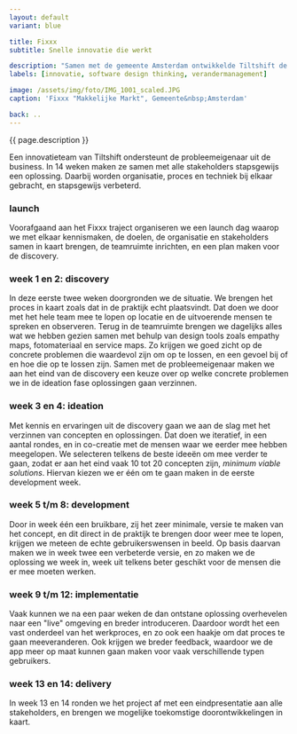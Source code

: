 ```yaml
---
layout: default
variant: blue

title: Fixxx
subtitle: Snelle innovatie die werkt

description: "Samen met de gemeente Amsterdam ontwikkelde Tiltshift de Fixxx methode voor snelle innovatie. Deze is gebaseerd op de software design thinking methodiek en dus opgebouwd uit een aantal vaste onderdelen: discovery, ideation, development, implementatie, delivery."
labels: [innovatie, software design thinking, verandermanagement]

image: /assets/img/foto/IMG_1001_scaled.JPG
caption: 'Fixxx "Makkelijke Markt", Gemeente&nbsp;Amsterdam'

back: ..
---
```

{{ page.description }}

Een innovatieteam van Tiltshift ondersteunt de probleemeigenaar uit de business. In 14 weken maken ze samen met alle stakeholders stapsgewijs een oplossing. Daarbij worden organisatie, proces en techniek bij elkaar gebracht, en stapsgewijs verbeterd.

### launch

Voorafgaand aan het Fixxx traject organiseren we een launch dag waarop we met elkaar kennismaken, de doelen, de organisatie en stakeholders samen in kaart brengen, de teamruimte inrichten, en een plan maken voor de discovery.

### week 1 en 2: discovery

In deze eerste twee weken doorgronden we de situatie. We brengen het proces in kaart zoals dat in de praktijk echt plaatsvindt. Dat doen we door met het hele team mee te lopen op locatie en de uitvoerende mensen te spreken en observeren. Terug in de teamruimte brengen we dagelijks alles wat we hebben gezien samen met behulp van design tools zoals empathy maps, fotomateriaal en service maps. Zo krijgen we goed zicht op de concrete problemen die waardevol zijn om op te lossen, en een gevoel bij of en hoe die op te lossen zijn. Samen met de probleemeigenaar maken we aan het eind van de discovery een keuze over op welke concrete problemen we in de ideation fase oplossingen gaan verzinnen.

### week 3 en 4: ideation

Met kennis en ervaringen uit de discovery gaan we aan de slag met het verzinnen van concepten en oplossingen. Dat doen we iteratief, in een aantal rondes, en in co-creatie met de mensen waar we eerder mee hebben meegelopen. We selecteren telkens de beste ideeën om mee verder te gaan, zodat er aan het eind vaak 10 tot 20 concepten zijn, <em>minimum viable solutions</em>. Hiervan kiezen we er één om te gaan maken in de eerste development week.

### week 5 t/m 8: development

Door in week één een bruikbare, zij het zeer minimale, versie te maken van het concept, en dit direct in de praktijk te brengen door weer mee te lopen, krijgen we meteen de echte gebruikerswensen in beeld. Op basis daarvan maken we in week twee een verbeterde versie, en zo maken we de oplossing we week in, week uit telkens beter geschikt voor de mensen die er mee moeten werken.

### week 9 t/m 12: implementatie

Vaak kunnen we na een paar weken de dan ontstane oplossing overhevelen naar een "live" omgeving en breder introduceren. Daardoor wordt het een vast onderdeel van het werkproces, en zo ook een haakje om dat proces te gaan meeveranderen. Ook krijgen we breder feedback, waardoor we de app meer op maat kunnen gaan maken voor vaak verschillende typen gebruikers.

### week 13 en 14: delivery

In week 13 en 14 ronden we het project af met een eindpresentatie aan alle stakeholders, en brengen we mogelijke toekomstige doorontwikkelingen in kaart.